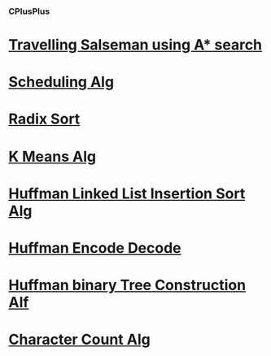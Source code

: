 ### CPlusPlus
# <a href="https://github.com/isaacmba/TravellingSalesmanAStar/tree/f0f109cfd1615be42f8628a88ba6e0fac7e5a077">Travelling Salseman using A* search<a/>


# <a href="https://github.com/isaacmba/SchedulingAlg/tree/7d3a280260dc32ccfa1b6e98dff43a037cf65d82">Scheduling Alg</a>

# <a href="https://github.com/isaacmba/RadixSort/tree/62d458f5f5781272153ee9fccb7776912b2d98a5">Radix Sort</a>

# <a href="https://github.com/isaacmba/KMeansAlg/tree/8264f42b1a977d03d0a6ef6a57a5f54e06898600">K Means Alg</a>
# <a href="https://github.com/isaac-ba/Huffman_LL_Insertion_Sort_CPP/tree/33e2d1d1479f36499b6cbb4b350300d3a81320c2">Huffman Linked List Insertion Sort Alg</a>
# <a href="https://github.com/isaacmba/CPlusPlus/tree/master/HuffmanEncodeDecode">Huffman Encode Decode</a>
# <a href="https://github.com/isaacmba/HuffmanBinTree/tree/1a38e5cce9dfa7e637577c3149ffba08c22204ec">Huffman binary Tree Construction Alf</a>
# <a href="https://github.com/isaac-ba/Character_Count_Alg_CPP/tree/4e9e7e3ac753a8ac9fc8a4243258950fc545b693">Character Count Alg</a>
